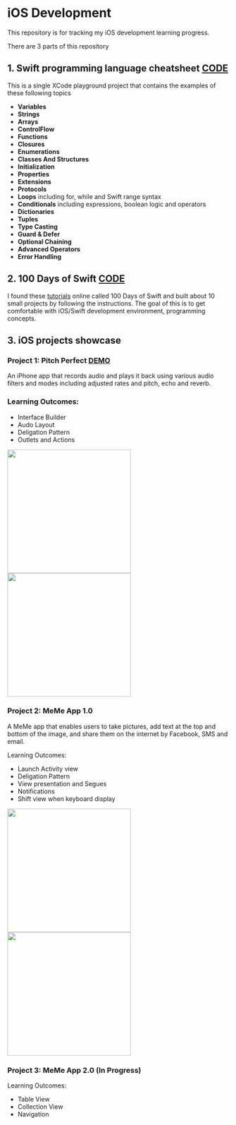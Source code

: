 # iOS Development 

This repository is for tracking my iOS development learning progress.

There are 3 parts of this repository
## 1. Swift programming language cheatsheet [CODE](https://github.com/SophiaBelkin/swift_development/blob/master/swift_cheatsheet/CheatSheet.playground/Contents.swift)
This is a single XCode playground project that contains the examples of these following topics
- **Variables**
- **Strings**
- **Arrays**
- **ControlFlow**
- **Functions**
- **Closures**
- **Enumerations**
- **Classes And Structures**
- **Initialization**
- **Properties** 
- **Extensions**
- **Protocols**
- **Loops**  including for, while and Swift range syntax
- **Conditionals**  including expressions, boolean logic and operators
- **Dictionaries**
- **Tuples**
- **Type Casting**
- **Guard & Defer**
- **Optional Chaining**
- **Advanced Operators**
- **Error Handling**



## 2. 100 Days of Swift [CODE](https://github.com/SophiaBelkin/swift_development/tree/master/100_days_swift)
I found these [tutorials](https://samvlu.com/tutorials.html) online called 100 Days of Swift and built about 10 small projects by following the instructions. The goal of this is to get comfortable with iOS/Swift development environment, programming concepts. 



## 3. iOS projects showcase

### Project 1: Pitch Perfect [DEMO](https://www.youtube.com/watch?v=5PvcLHK71XI)

An iPhone app that records audio and plays it back using various audio filters and modes including adjusted rates and pitch, echo and reverb.

 ### Learning Outcomes:
- Interface Builder
- Audo Layout
- Deligation Pattern
- Outlets and Actions

 <img src="https://github.com/SophiaBelkin/swift_development/blob/master/projects/PitchPerfect/IMG_3147.png" width="280">
 <img src="https://github.com/SophiaBelkin/swift_development/blob/master/projects/PitchPerfect/IMG_3146.png" width="280">


### Project 2: MeMe App 1.0 

A MeMe app that enables users to take pictures, add text at the top and bottom of the image, and share them on the internet by Facebook, SMS and email. 

Learning Outcomes:
- Launch Activity view
- Deligation Pattern
- View presentation and Segues
- Notifications
- Shift view when keyboard display

 <img src="https://github.com/SophiaBelkin/swift_development/blob/master/projects/Meme/IMG_3197.PNG" width="280">
 <img src="https://github.com/SophiaBelkin/swift_development/blob/master/projects/Meme/IMG_3196.PNG" width="280">

### Project 3: MeMe App 2.0 (In Progress)

Learning Outcomes:
- Table View 
- Collection View
- Navigation


